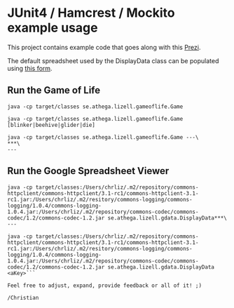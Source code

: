 # JUnit4 / Hamcrest / Mockito example usage

This project contains example code that goes along with this
[Prezi](http://prezi.com/0lmuispevrgy/junit4-hamcrest-och-mockito/?auth_key=6557b2c60ec80e4485115ebf269c4be40346fa43).

The default spreadsheet used by the DisplayData class can be populated using
[this form](https://docs.google.com/a/athega.se/spreadsheet/viewform?hl=sv&formkey=dGRxZkpBUml1XzNhVDVNT1FKTXBPQmc6MQ#gid=0).

## Run the Game of Life

```shell
java -cp target/classes se.athega.lizell.gameoflife.Game
```

```shell
java -cp target/classes se.athega.lizell.gameoflife.Game [blinker|beehive|glider|die]
```

```shell
java -cp target/classes se.athega.lizell.gameoflife.Game ---\
***\
---
```

## Run the Google Spreadsheet Viewer

```shell
java -cp target/classes:/Users/chrliz/.m2/repository/commons-httpclient/commons-httpclient/3.1-rc1/commons-httpclient-3.1-rc1.jar:/Users/chrliz/.m2/resitory/commons-logging/commons-logging/1.0.4/commons-logging-1.0.4.jar:/Users/chrliz/.m2/repository/commons-codec/commons-codec/1.2/commons-codec-1.2.jar se.athega.lizell.gdata.DisplayData***\
---
```

```shell
java -cp target/classes:/Users/chrliz/.m2/repository/commons-httpclient/commons-httpclient/3.1-rc1/commons-httpclient-3.1-rc1.jar:/Users/chrliz/.m2/resitory/commons-logging/commons-logging/1.0.4/commons-logging-1.0.4.jar:/Users/chrliz/.m2/repository/commons-codec/commons-codec/1.2/commons-codec-1.2.jar se.athega.lizell.gdata.DisplayData <aKey>```

Feel free to adjust, expand, provide feedback or all of it! ;)

/Christian